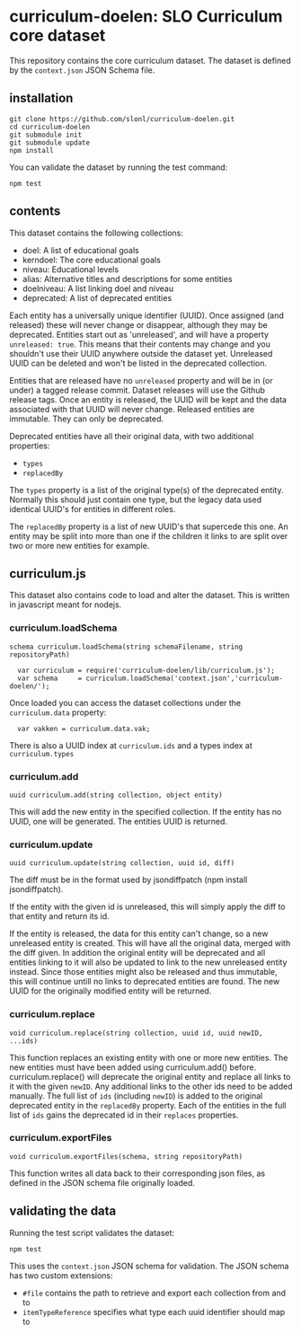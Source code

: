 # curriculum-doelen: SLO Curriculum core dataset

This repository contains the core curriculum dataset. The dataset is defined by the `context.json` JSON Schema file. 

## installation

```
git clone https://github.com/slonl/curriculum-doelen.git
cd curriculum-doelen
git submodule init
git submodule update
npm install
```

You can validate the dataset by running the test command:

```
npm test
```

## contents

This dataset contains the following collections:

- doel: A list of educational goals
- kerndoel: The core educational goals
- niveau: Educational levels
- alias: Alternative titles and descriptions for some entities
- doelniveau: A list linking doel and niveau
- deprecated: A list of deprecated entities

Each entity has a universally unique identifier (UUID). Once assigned (and released) these will never change or disappear, although they may be deprecated. Entities start out as 'unreleased', and will have a property `unreleased: true`. This means that their contents may change and you shouldn't use their UUID anywhere outside the dataset yet. Unreleased UUID can be deleted and won't be listed in the deprecated collection.

Entities that are released have no `unreleased` property and will be in (or under) a tagged release commit. Dataset releases will use the Github release tags. Once an entity is released, the UUID will be kept and the data associated with that UUID will never change. Released entities are immutable. They can only be deprecated. 

Deprecated entities have all their original data, with two additional properties:
- `types`
- `replacedBy`

The `types` property is a list of the original type(s) of the deprecated entity. Normally this should just contain one type, but the legacy data used identical UUID's for entities in different roles.

The `replacedBy` property is a list of new UUID's that supercede this one. An entity may be split into more than one if the children it links to are split over two or more new entities for example.

## curriculum.js

This dataset also contains code to load and alter the dataset. This is written in javascript meant for nodejs.

### curriculum.loadSchema
`schema curriculum.loadSchema(string schemaFilename, string repositoryPath)`

```
  var curriculum = require('curriculum-doelen/lib/curriculum.js');
  var schema     = curriculum.loadSchema('context.json','curriculum-doelen/');
```
Once loaded you can access the dataset collections under the `curriculum.data` property:

```
  var vakken = curriculum.data.vak;
```

There is also a UUID index at `curriculum.ids` and a types index at `curriculum.types`

### curriculum.add
`uuid curriculum.add(string collection, object entity)`

This will add the new entity in the specified collection. If the entity has no UUID, one will be generated. The entities UUID is returned.

### curriculum.update
`uuid curriculum.update(string collection, uuid id, diff)`

The diff must be in the format used by jsondiffpatch (npm install jsondiffpatch).

If the entity with the given id is unreleased, this will simply apply the diff to that entity and return its id. 

If the entity is released, the data for this entity can't change, so a new unreleased entity is created. This will have all the original data, merged with the diff given. In addition the original entity will be deprecated and all entities linking to it will also be updated to link to the new unreleased entity instead. Since those entities might also be released and thus immutable, this will continue untill no links to deprecated entities are found. The new UUID for the originally modified entity will be returned.

### curriculum.replace
`void curriculum.replace(string collection, uuid id, uuid newID, ...ids)`

This function replaces an existing entity with one or more new entities. The new entities must have been added using curriculum.add() before. curriculum.replace() will deprecate the original entity and replace all links to it with the given `newID`. Any additional links to the other ids need to be added manually. The full list of `ids` (including `newID`) is added to the original deprecated entity in the `replacedBy` property. Each of the entities in the full list of `ids` gains the deprecated id in their `replaces` properties.

### curriculum.exportFiles
`void curriculum.exportFiles(schema, string repositoryPath)`

This function writes all data back to their corresponding json files, as defined in the JSON schema file originally loaded.


## validating the data

Running the test script validates the dataset:

```
npm test
```

This uses the `context.json` JSON schema for validation. The JSON schema has two custom extensions:

- `#file` contains the path to retrieve and export each collection from and to
- `itemTypeReference` specifies what type each uuid identifier should map to


